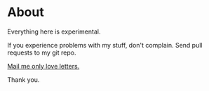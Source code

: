 # About

Everything here is experimental.

If you experience problems with my stuff, don't complain. Send pull requests to my git repo.

[Mail me only love letters.](mailto:alexalexyang@gmail.com)

Thank you.
